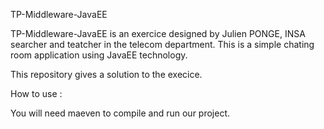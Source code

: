 TP-Middleware-JavaEE 


TP-Middleware-JavaEE is an exercice designed by Julien PONGE, INSA searcher and teatcher in the telecom department.
This is a simple chating room application using JavaEE technology.

This repository gives a solution to the execice.


How to use : 

You will need maeven to compile and run our project. 
